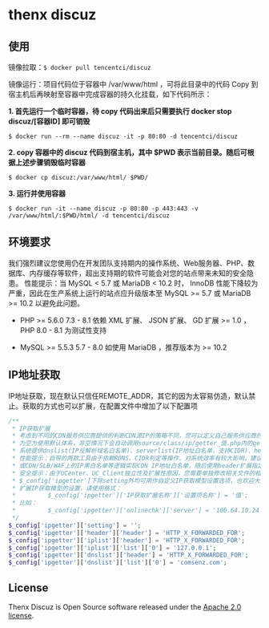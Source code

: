 # thenx discuz

## 使用

镜像拉取：`$ docker pull tencentci/discuz`

镜像运行：项目代码位于容器中 /var/www/html ，可将此目录中的代码 Copy 到宿主机后再映射至容器中完成容器的持久化挂载，如下代码所示：

**1. 首先运行一个临时容器，待 copy 代码出来后只需要执行 docker stop discuz/[容器ID] 即可销毁**

```shell
$ docker run --rm --name discuz -it -p 80:80 -d tencentci/discuz
```

**2. copy 容器中的 discuz 代码到宿主机，其中 $PWD 表示当前目录。随后可根据上述步骤销毁临时容器**

```shell
$ docker cp discuz:/var/www/html/ $PWD/
```

**3. 运行并使用容器**

```shell
$ docker run -it --name discuz -p 80:80 -p 443:443 -v /var/www/html/:$PWD/html/ -d tencentci/discuz
```

## 环境要求

我们强烈建议您使用仍在开发团队支持期内的操作系统、Web服务器、PHP、数据库、内存缓存等软件，超出支持期的软件可能会对您的站点带来未知的安全隐患。 性能提示：当 MySQL < 5.7 或 MariaDB < 10.2 时， InnoDB 性能下降较为严重，因此在生产系统上运行的站点应升级版本至 MySQL >= 5.7 或 MariaDB >= 10.2 以避免此问题。

- PHP	>= 5.6.0	7.3 - 8.1	依赖 XML 扩展、 JSON 扩展、 GD 扩展 >= 1.0 ，PHP 8.0 - 8.1 为测试性支持

- MySQL	>= 5.5.3	5.7 - 8.0	如使用 MariaDB ，推荐版本为 >= 10.2

## IP地址获取

IP地址获取，现在默认只信任REMOTE_ADDR，其它的因为太容易仿造，默认禁止。获取的方式也可以扩展，在配置文件中增加了以下配置项

```php
/**
 * IP获取扩展
 * 考虑到不同的CDN服务供应商提供的判断CDN源IP的策略不同，您可以定义自己服务供应商的IP获取扩展。
 * 为空为使用默认体系，非空情况下会自动调用source/class/ip/getter_值.php内的get方法获取IP地址。
 * 系统提供dnslist(IP反解析域名白名单)、serverlist(IP地址白名单，支持CIDR)、header扩展，具体请参考扩展文件。
 * 性能提示：自带的两款工具由于依赖RDNS、CIDR判定等操作，对系统效率有较大影响，建议大流量站点使用HTTP Server
 * 或CDN/SLB/WAF上的IP黑白名单等逻辑实现CDN IP地址白名单，随后使用header扩展指定服务商提供的IP头的方式实现。
 * 安全提示：由于UCenter、UC_Client独立性及扩展性原因，您需要单独修改相关文件的相关业务逻辑，从而实现此类功能。
 * $_config['ipgetter']下除setting外均可用作自定义IP获取模型设置选项，也欢迎大家PR自己的扩展IP获取模型。
 * 扩展IP获取模型的设置，请使用格式：
 *         $_config['ipgetter']['IP获取扩展名称']['设置项名称'] = '值';
 * 比如：
 *         $_config['ipgetter']['onlinechk']['server'] = '100.64.10.24';
 */
$_config['ipgetter']['setting'] = '';
$_config['ipgetter']['header']['header'] = 'HTTP_X_FORWARDED_FOR';
$_config['ipgetter']['iplist']['header'] = 'HTTP_X_FORWARDED_FOR';
$_config['ipgetter']['iplist']['list']['0'] = '127.0.0.1';
$_config['ipgetter']['dnslist']['header'] = 'HTTP_X_FORWARDED_FOR';
$_config['ipgetter']['dnslist']['list']['0'] = 'comsenz.com';
```

## License

Thenx Discuz is Open Source software released under the [Apache 2.0 license](https://www.apache.org/licenses/LICENSE-2.0.html).
